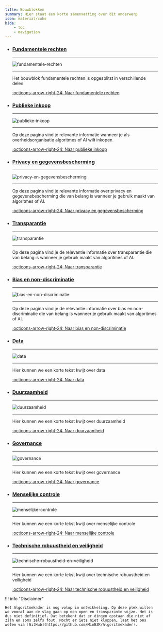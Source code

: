 ```yaml
---
title: Bouwblokken
summary: Hier staat een korte samenvatting over dit onderwerp
icon: material/cube
hide:
    - toc
    - navigation
---
```


<div class="grid cards" markdown>

-   ### [Fundamentele rechten](../bouwblokken/fundamentele-rechten/index.md)

    ---

    ![fundamentele-rechten](../afbeeldingen/iconen/fundamentele-rechten.png)
    
    ---

    Het bouwblok fundamentele rechten is opgesplitst in verschillende delen

    [:octicons-arrow-right-24: Naar fundamentele rechten](../bouwblokken/fundamentele-rechten/index.md)

-   ### [Publieke inkoop](../bouwblokken/publieke-inkoop/index.md)
    
    ---
  
    ![publieke-inkoop](../afbeeldingen/iconen/inkoop.png)
    
    ---

    Op deze pagina vind je relevante informatie wanneer je als overheidsorganisatie algoritmes of AI wilt inkopen. 

    [:octicons-arrow-right-24: Naar publieke inkoop](../bouwblokken/publieke-inkoop/index.md)

-   ### [Privacy en gegevensbescherming](../bouwblokken/privacy-en-gegevensbescherming/index.md)

    ---

    ![privacy-en-gegevensbescherming](../afbeeldingen/iconen/privacy-en-gegevensbescherming.png)
    
    ---

    Op deze pagina vind je relevante informatie over privacy en gegevensbescherming die van belang is wanneer je gebruik maakt van algoritmes of AI. 

    [:octicons-arrow-right-24: Naar privacy en gegevensbescherming](../bouwblokken/privacy-en-gegevensbescherming/index.md)

-   ### [Transparantie](../bouwblokken/transparantie/index.md)
    
    ---

    ![transparantie](../afbeeldingen/iconen/transparantie.png)

    ---

    Op deze pagina vind je de relevantie informatie over transparantie die van belang is wanneer je gebruik maakt van algoritmes of AI.

    [:octicons-arrow-right-24: Naar transparantie](../bouwblokken/transparantie/index.md)

-   ### [Bias en non-discriminatie](../bouwblokken/bias-en-non-discriminatie/index.md)
    
    ---

    ![bias-en-non-discriminatie](../afbeeldingen/iconen/bias-en-non-discriminatie.png)

    ---

    Op deze pagina vind je de relevantie informatie over bias en non-discriminatie die van belang is wanneer je gebruik maakt van algoritmes of AI.

    [:octicons-arrow-right-24: Naar bias en non-discriminatie](../bouwblokken/bias-en-non-discriminatie/index.md)

-   ### [Data](../bouwblokken/data/index.md)
    
    ---

    ![data](../afbeeldingen/iconen/data.png)

    ---

    Hier kunnen we een korte tekst kwijt over data

    [:octicons-arrow-right-24: Naar data](../bouwblokken/data/index.md)

-   ### [Duurzaamheid](../bouwblokken/duurzaamheid/index.md)
    
    ---

    ![duurzaamheid](../afbeeldingen/iconen/duurzaamheid.png)

    ---

    Hier kunnen we een korte tekst kwijt over duurzaamheid

    [:octicons-arrow-right-24: Naar duurzaamheid](../bouwblokken/duurzaamheid/index.md)

-   ### [Governance](../governance/index.md)
    
    ---

    ![governance](../afbeeldingen/iconen/governance.png)

    ---

    Hier kunnen we een korte tekst kwijt over governance

    [:octicons-arrow-right-24: Naar governance](../governance/index.md)

-   ### [Menselijke controle](../bouwblokken/menselijke-controle/index.md)
    
    ---

    ![menselijke-controle](../afbeeldingen/iconen/menselijke-controle.png)

    ---

    Hier kunnen we een korte tekst kwijt over menselijke controle

    [:octicons-arrow-right-24: Naar menselijke controle](../bouwblokken/menselijke-controle/index.md)

-   ### [Technische robuustheid en veiligheid](../bouwblokken/technische-robuustheid-en-veiligheid/index.md)
    
    ---

    ![technische-robuustheid-en-veiligheid](../afbeeldingen/iconen/technische-robuustheid-en-veiligheid.png)

    ---

    Hier kunnen we een korte tekst kwijt over technische robuustheid en veiligheid

    [:octicons-arrow-right-24: Naar technische robuustheid en veiligheid](../bouwblokken/technische-robuustheid-en-veiligheid/index.md)

</div>


!!! info "Disclaimer"

    Het Algoritmekader is nog volop in ontwikkeling. Op deze plek willen we vooral aan de slag gaan op een open en transparante wijze. Het is dus niet definitief. Dat betekent dat er dingen opstaan die niet af zijn en soms zelfs fout. Mocht er iets niet kloppen, laat het ons weten via [GitHub](https://github.com/MinBZK/Algoritmekader).

